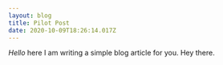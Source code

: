 ```yaml
---
layout: blog
title: Pilot Post
date: 2020-10-09T18:26:14.017Z
---
```

*Hello* here I am writing a simple blog article for you. Hey there.